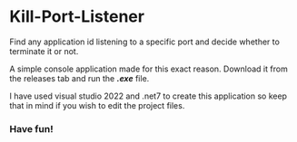 # Kill-Port-Listener

Find any application id listening to a specific port and decide whether to terminate it or not.

A simple console application made for this exact reason. Download it from the releases tab and run the **_.exe_** file.

I have used visual studio 2022 and .net7 to create this application so keep that in mind if you wish to edit the project files.

### Have fun!
